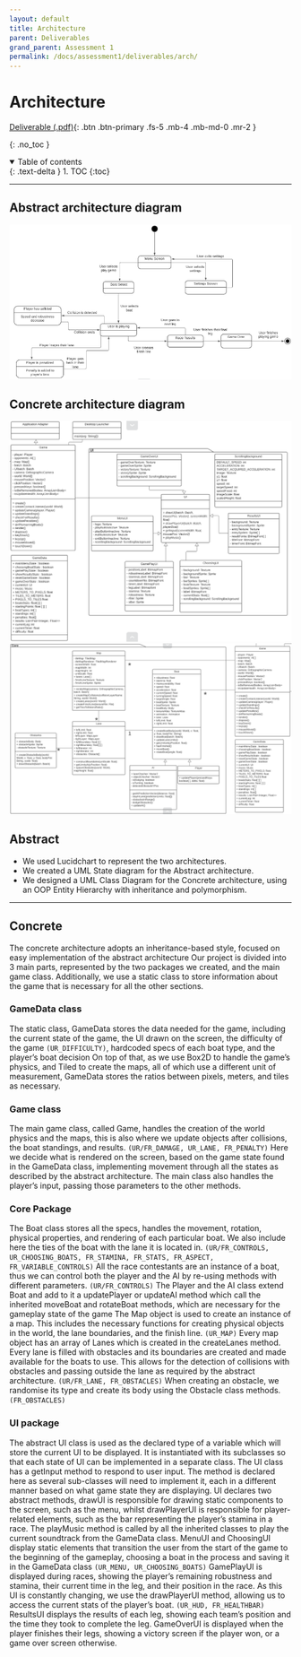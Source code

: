 ```yaml
---
layout: default
title: Architecture
parent: Deliverables
grand_parent: Assessment 1
permalink: /docs/assessment1/deliverables/arch/
---
```


# Architecture

[Deliverable (.pdf)](/docs/assets/assessment1/deliverables/Arch1.pdf){: .btn .btn-primary .fs-5 .mb-4 .mb-md-0 .mr-2 }

{: .no_toc }

<details open markdown="block">
  <summary>
    Table of contents
  </summary>
  {: .text-delta }
1. TOC
{:toc}
</details>

---
## Abstract architecture diagram

![abstract architecture diagram](/docs//assets/assessment1/static/arch/ab.png "Abstract architecture diagram")

## Concrete architecture diagram

![concrete architecture diagram](/docs/assets/assessment1/static/arch/con1.png "Concrete architecture diagram")
![concrete architecture diagram](/docs/assets/assessment1/static/arch/con2.png "Concrete architecture diagram")


## Abstract

* We used Lucidchart to represent the two architectures.
* We created a UML State diagram for the Abstract architecture.
* We designed a UML Class Diagram for the Concrete architecture, using an OOP Entity Hierarchy with inheritance and polymorphism.


---

## Concrete

The concrete architecture adopts an inheritance-based style, focused on easy implementation of the abstract architecture
Our project is divided into 3 main parts, represented by the two packages we created, and the main game class. Additionally, we use a static class to store information about the game that is necessary for all the other sections.

### GameData class
The static class, GameData stores the data needed for the game, including the current state of the game, the UI drawn on the screen, the difficulty of the game `(UR_DIFFICULTY)`, hardcoded specs of each boat type, and the player’s boat decision
On top of that, as we use Box2D to handle the game’s physics, and Tiled to create the maps, all of which use a different unit of measurement, GameData stores the ratios between pixels, meters, and tiles as necessary.

### Game class
The main game class, called Game, handles the creation of the world physics and the maps, this is also where we update objects after collisions, the boat standings, and results. `(UR/FR_DAMAGE, UR_LANE, FR_PENALTY)`
Here we decide what is rendered on the screen, based on the game state found in the GameData class, implementing movement through all the states as described by the abstract architecture.
The main class also handles the player’s input, passing those parameters to the other methods.

### Core Package
The Boat class stores all the specs, handles the movement, rotation, physical properties, and rendering of each particular boat. We also include here the ties of the boat with the lane it is located in. `(UR/FR_CONTROLS, UR_CHOOSING_BOATS, FR_STAMINA, FR_STATS, FR_ASPECT, FR_VARIABLE_CONTROLS)`
All the race contestants are an instance of a boat, thus we can control both the player and the AI by re-using methods with different parameters. `(UR/FR_CONTROLS)`
The Player and the AI class extend Boat and add to it a updatePlayer or updateAI method which call the inherited moveBoat and rotateBoat methods, which are necessary for the gameplay state of the game
The Map object is used to create an instance of a map. This includes the necessary functions for creating physical objects in the world, the lane boundaries, and the finish line. `(UR_MAP)`
Every map object has an array of Lanes which is created in the createLanes method. Every lane is filled with obstacles and its boundaries are created and made available for the boats to use. This allows for the detection of collisions with obstacles and passing outside the lane as required by the abstract architecture. `(UR/FR_LANE, FR_OBSTACLES)`
When creating an obstacle, we randomise its type and create its body using the Obstacle class methods. `(FR_OBSTACLES)`

### UI package
The abstract UI class is used as the declared type of a variable which will store the current UI to be displayed. It is instantiated with its subclasses so that each state of UI can be implemented in a separate class.
The UI class has a getInput method to respond to user input. The method is declared here as several sub-classes will need to implement it, each in a different manner based on what game state they are displaying.
UI declares two abstract methods, drawUI is responsible for drawing static components to the screen, such as the menu, whilst drawPlayerUI is responsible for player-related elements, such as the bar representing the player’s stamina in a race.
The playMusic method is called by all the inherited classes to play the current soundtrack from the GameData class.
MenuUI and ChoosingUI display static elements that transition the user from the start of the game to the beginning of the gameplay, choosing a boat in the process and saving it in the GameData class `(UR_MENU, UR_CHOOSING_BOATS)`
GamePlayUI is displayed during races, showing the player’s remaining robustness and stamina, their current time in the leg, and their position in the race. As this UI is constantly changing, we use the drawPlayerUI method, allowing us to access the current stats of the player’s boat. `(UR_HUD, FR_HEALTHBAR)`
ResultsUI displays the results of each leg, showing each team’s position and the time they took to complete the leg.
GameOverUI is displayed when the player finishes their legs, showing a victory screen if the player won, or a game over screen otherwise.

